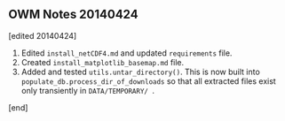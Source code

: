 ## OWM Notes 20140424

[edited 20140424]

1. Edited `install_netCDF4.md` and updated `requirements` file.
1. Created `install_matplotlib_basemap.md` file.
1. Added and tested `utils.untar_directory()`. This is now built into `populate_db.process_dir_of_downloads` so that all extracted files exist only transiently in `DATA/TEMPORARY/ `.

[end]
